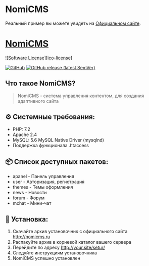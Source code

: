 # NomiCMS

Реальный пример вы можете увидеть на [Официальном сайте](http://nomicms.ru/).

# [NomiCMS](https://github.com/nomicms/NomiCMS)

[![Software License][ico-license]](LICENSE.md)

[![GitHub](https://img.shields.io/github/license/nomicms/NomiCMS?color=blue)](https://github.com/nomicms/NomiCMS/blob/master/LICENSE)
[![GitHub release (latest SemVer)](https://img.shields.io/github/v/release/nomicms/NomiCMS)](https://github.com/nomicms/NomiCMS/releases)

## Что такое NomiCMS?
> NomiCMS - система управления контентом, для создания адаптивного сайта

## :gear: Системные требования:
- PHP: 7.2
- Apache 2.4
- MySQL: 5.6 MySQL Native Driver (mysqlnd)
- Поддержка функционала .htaccess

## :package: Список доступных пакетов:
- apanel - Панель управления
- user - Авторизация, регистрация
- themes - Темы оформления
- news - Новости
- forum - Форум
- mchat - Мини-чат

## :wrench: Установка:
1. Скачайте архив установочник с официального сайта http://nomicms.ru
2. Распакуйте архив в корневой каталог вашего сервера
3. Перейдите по адресу http://your.site/setur/
4. Следуйте инструкциям установочника
5. NomiCMS успешно установлен

